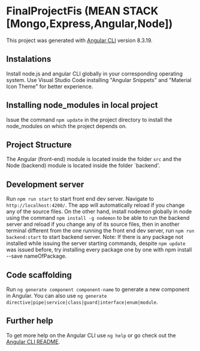 

# FinalProjectFis (MEAN STACK [Mongo,Express,Angular,Node])

This project was generated with [Angular CLI](https://github.com/angular/angular-cli) version 8.3.19.

## Instalations

 Install node.js and angular CLI globally in your corresponding operating system. Use Visual Studio Code installing "Angular Snippets" and "Material Icon Theme" for better experience.
 
## Installing node_modules in local project

 Issue the command `npm update` in the project directory to install the node_modules on which the project depends on.

## Project Structure

 The Angular (front-end) module is located inside the folder `src` and the Node (backend) module is located inside the folder `backend'.

## Development server

Run `npm run start` to start front end dev server. Navigate to `http://localhost:4200/`. The app will automatically reload if you change any of the source files. On the other hand, install nodemon globally in node using the command  `npm install -g nodemon` to be able to run the backend server and reload if you change any of its source files, then in another terminal different from the one running the front end dev server, run `npm run backend:start` to start backend server. Note: If there is any package not installed while issuing the server starting commands, despite `npm update` was issued before, try installing every package one by one with npm install --save nameOfPackage.

## Code scaffolding

Run `ng generate component component-name` to generate a new component in Angular. You can also use `ng generate directive|pipe|service|class|guard|interface|enum|module`.

## Further help

To get more help on the Angular CLI use `ng help` or go check out the [Angular CLI README](https://github.com/angular/angular-cli/blob/master/README.md).
